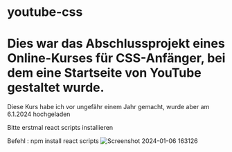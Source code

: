 # youtube-css

# Dies war das Abschlussprojekt eines Online-Kurses für CSS-Anfänger, bei dem eine Startseite von YouTube gestaltet wurde.
Diese Kurs habe ich vor ungefähr einem Jahr gemacht, wurde aber am 6.1.2024  hochgeladen

Bitte erstmal react scripts installieren

Befehl : npm install react scripts
![Screenshot 2024-01-06 163126](https://github.com/Fjorin1/youtube-css/assets/87670297/fbf92763-5e1e-4d62-ab0e-7f1b0f19b163)
